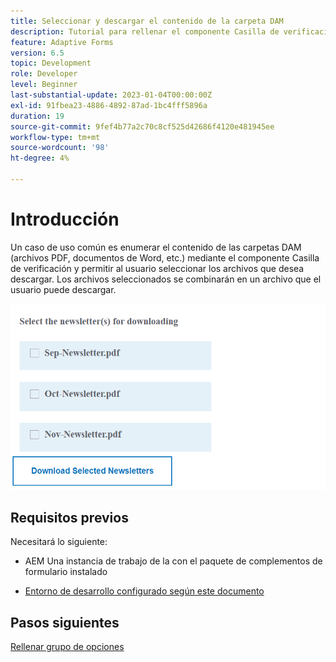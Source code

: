 ```yaml
---
title: Seleccionar y descargar el contenido de la carpeta DAM
description: Tutorial para rellenar el componente Casilla de verificación con contenido de carpeta DAM y permitir al usuario descargar el contenido seleccionado.
feature: Adaptive Forms
version: 6.5
topic: Development
role: Developer
level: Beginner
last-substantial-update: 2023-01-04T00:00:00Z
exl-id: 91fbea23-4886-4892-87ad-1bc4fff5896a
duration: 19
source-git-commit: 9fef4b77a2c70c8cf525d42686f4120e481945ee
workflow-type: tm+mt
source-wordcount: '98'
ht-degree: 4%

---
```


# Introducción

Un caso de uso común es enumerar el contenido de las carpetas DAM (archivos PDF, documentos de Word, etc.) mediante el componente Casilla de verificación y permitir al usuario seleccionar los archivos que desea descargar. Los archivos seleccionados se combinarán en un archivo que el usuario puede descargar.

![caso de uso](assets/newsletters-download1.png)

## Requisitos previos

Necesitará lo siguiente:

* AEM Una instancia de trabajo de la con el paquete de complementos de formulario instalado

* [Entorno de desarrollo configurado según este documento](https://experienceleague.adobe.com/docs/experience-manager-learn/forms/creating-your-first-osgi-bundle/create-your-first-osgi-bundle.html)

## Pasos siguientes

[Rellenar grupo de opciones](./populating-choice-group-with-dam-folder-content.md)
